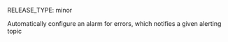 RELEASE_TYPE: minor

Automatically configure an alarm for errors, which notifies a given alerting topic
